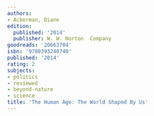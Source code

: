 ```yaml
---
authors:
- Ackerman, Diane
edition:
  published: '2014'
  publisher: W. W. Norton  Company
goodreads: '20663704'
isbn: '9780393240740'
published: '2014'
rating: 2
subjects:
- politics
- reviewed
- beyond-nature
- science
title: 'The Human Age: The World Shaped By Us'
---
```


